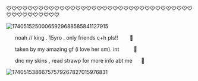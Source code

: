 ♡♡♡♡♡♡♡♡♡♡♡♡♡♡♡♡♡♡♡♡♡♡♡♡♡♡♡♡♡♡♡♡♡♡♡♡♡♡♡♡♡♡♡♡♡

![17405152500065929688585841127915](https://github.com/user-attachments/assets/8b8a6bdd-8cb0-4f90-b9b4-5cd2cf4e5da8)


‎ ‎ ‎ ‎ ‎ ‎ noah // king . 15yro . only friends c+h pls!!‎ ‎ ‎ ‎ ‎ ‎ ‎ ‎ 🐾

‎ ‎ ‎ ‎ ‎ ‎ taken by my amazing gf (i love her sm). int‎ ‎ ‎ ‎ ‎ ‎ ‎ ‎ ‎ ‎ ‎🐝

‎ ‎ ‎ ‎ ‎ ‎ dnc my skins , read strawp for more info abt me‎ ‎ ‎ ‎ ‎ ‎ ‎🎀

![17405153866757579267827015976831](https://github.com/user-attachments/assets/5213dcde-31d2-4c37-be56-870d859f77c6)


